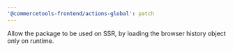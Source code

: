 ```yaml
---
'@commercetools-frontend/actions-global': patch
---
```


Allow the package to be used on SSR, by loading the browser history object only on runtime.
